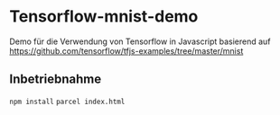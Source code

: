 Tensorflow-mnist-demo
=============

Demo für die Verwendung von Tensorflow in Javascript basierend auf https://github.com/tensorflow/tfjs-examples/tree/master/mnist

Inbetriebnahme
-----------

`npm install`
`parcel index.html`
